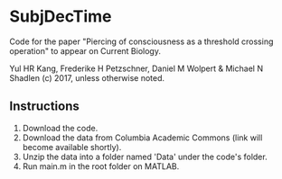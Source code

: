 # SubjDecTime
Code for the paper 
"Piercing of consciousness as a threshold crossing operation"
to appear on Current Biology.

Yul HR Kang, Frederike H Petzschner, Daniel M Wolpert & Michael N Shadlen (c) 2017, unless otherwise noted.

## Instructions
1. Download the code.
2. Download the data from Columbia Academic Commons (link will become available shortly).
3. Unzip the data into a folder named 'Data' under the code's folder.
4. Run main.m in the root folder on MATLAB.
